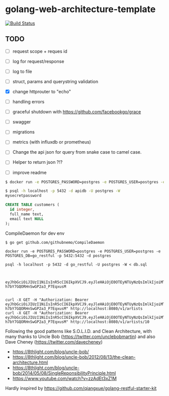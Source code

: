# golang-web-architecture-template

[![Build Status](https://travis-ci.org/ederavilaprado/golang-web-architecture-template.svg?branch=master)](https://travis-ci.org/ederavilaprado/golang-web-architecture-template)

## TODO

- [ ] request scope + reques id
- [ ] log for request/response
- [ ] log to file
- [ ] struct, params and querystring validation
- [x] change httprouter to "echo"
- [ ] handling errors
- [ ] graceful shutdown with https://github.com/facebookgo/grace
- [ ] swagger
- [ ] migrations
- [ ] metrics (with influxdb or prometheus)
- [ ] Change the api json for query from snake case to camel case.
- [ ] Helper to return json ?!?
- [ ] improve readme


```bash
$ docker run -e POSTGRES_PASSWORD=postgres -e POSTGRES_USER=postgres -e POSTGRES_DB=go_restful -p 5432:5432 -d postgres
```

```bash
$ psql -h localhost -p 5432 -d apidb -U postgres -W
mysecretpassword
```

```sql
CREATE TABLE customers (
  id integer,
  full_name text,
  email text NULL
);
```

CompileDaemon for dev env
```
$ go get github.com/githubnemo/CompileDaemon
```

```
docker run -e POSTGRES_PASSWORD=postgres -e POSTGRES_USER=postgres -e POSTGRES_DB=go_restful -p 5432:5432 -d postgres

psql -h localhost -p 5432 -d go_restful -U postgres -W < db.sql



eyJhbGciOiJIUzI1NiIsInR5cCI6IkpXVCJ9.eyJleHAiOjE0OTEyNTUyNzQsImlkIjoiMTAwIiwibmFtZSI6ImRlbW8ifQ.90mklqO3anYDjps-h7bY7GQORHnSwGP2a3_P7EqxusM


curl -X GET -H "Authorization: Bearer eyJhbGciOiJIUzI1NiIsInR5cCI6IkpXVCJ9.eyJleHAiOjE0OTEyNTUyNzQsImlkIjoiMTAwIiwibmFtZSI6ImRlbW8ifQ.90mklqO3anYDjps-h7bY7GQORHnSwGP2a3_P7EqxusM" http://localhost:8080/v1/artists
curl -X GET -H "Authorization: Bearer eyJhbGciOiJIUzI1NiIsInR5cCI6IkpXVCJ9.eyJleHAiOjE0OTEyNTUyNzQsImlkIjoiMTAwIiwibmFtZSI6ImRlbW8ifQ.90mklqO3anYDjps-h7bY7GQORHnSwGP2a3_P7EqxusM" http://localhost:8080/v1/artists/10
```



Following the good patterns like S.O.L.I.D. and Clean Architecture, with many thanks to Uncle Bob (https://twitter.com/unclebobmartin) and also Dave Cheney (https://twitter.com/davecheney)
- https://8thlight.com/blog/uncle-bob/
- https://8thlight.com/blog/uncle-bob/2012/08/13/the-clean-architecture.html
- https://8thlight.com/blog/uncle-bob/2014/05/08/SingleReponsibilityPrinciple.html
- https://www.youtube.com/watch?v=zzAdEt3xZ1M

Hardly inspired by https://github.com/qiangxue/golang-restful-starter-kit
